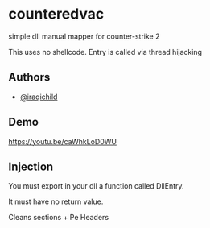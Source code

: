 
# counteredvac

simple dll manual mapper for counter-strike 2 

This uses no shellcode.
Entry is called via thread hijacking



## Authors

- [@iraqichild](https://www.github.com/iraqichild)


## Demo

https://youtu.be/caWhkLoD0WU

## Injection

You must export in your dll a function called DllEntry.

It must have no return value.

Cleans sections + Pe Headers
